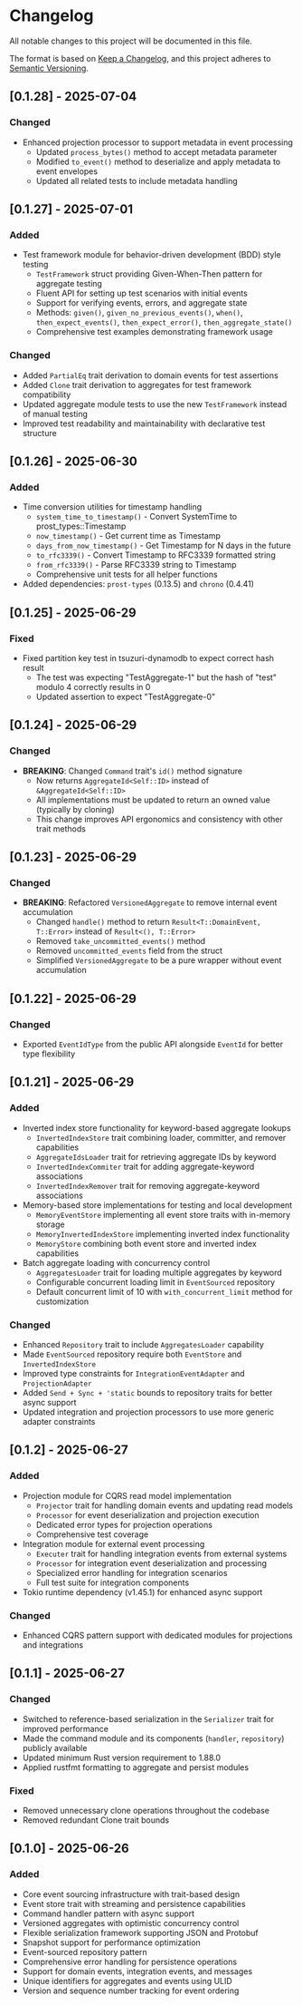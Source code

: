 # Changelog

All notable changes to this project will be documented in this file.

The format is based on [Keep a Changelog](https://keepachangelog.com/en/1.0.0/),
and this project adheres to [Semantic Versioning](https://semver.org/spec/v2.0.0.html).

## [0.1.28] - 2025-07-04

### Changed

- Enhanced projection processor to support metadata in event processing
  - Updated `process_bytes()` method to accept metadata parameter
  - Modified `to_event()` method to deserialize and apply metadata to event envelopes
  - Updated all related tests to include metadata handling

## [0.1.27] - 2025-07-01

### Added

- Test framework module for behavior-driven development (BDD) style testing
  - `TestFramework` struct providing Given-When-Then pattern for aggregate testing
  - Fluent API for setting up test scenarios with initial events
  - Support for verifying events, errors, and aggregate state
  - Methods: `given()`, `given_no_previous_events()`, `when()`, `then_expect_events()`, `then_expect_error()`, `then_aggregate_state()`
  - Comprehensive test examples demonstrating framework usage

### Changed

- Added `PartialEq` trait derivation to domain events for test assertions
- Added `Clone` trait derivation to aggregates for test framework compatibility
- Updated aggregate module tests to use the new `TestFramework` instead of manual testing
- Improved test readability and maintainability with declarative test structure

## [0.1.26] - 2025-06-30

### Added

- Time conversion utilities for timestamp handling
  - `system_time_to_timestamp()` - Convert SystemTime to prost_types::Timestamp
  - `now_timestamp()` - Get current time as Timestamp
  - `days_from_now_timestamp()` - Get Timestamp for N days in the future
  - `to_rfc3339()` - Convert Timestamp to RFC3339 formatted string
  - `from_rfc3339()` - Parse RFC3339 string to Timestamp
  - Comprehensive unit tests for all helper functions
- Added dependencies: `prost-types` (0.13.5) and `chrono` (0.4.41)

## [0.1.25] - 2025-06-29

### Fixed

- Fixed partition key test in tsuzuri-dynamodb to expect correct hash result
  - The test was expecting "TestAggregate-1" but the hash of "test" modulo 4 correctly results in 0
  - Updated assertion to expect "TestAggregate-0"

## [0.1.24] - 2025-06-29

### Changed

- **BREAKING**: Changed `Command` trait's `id()` method signature
  - Now returns `AggregateId<Self::ID>` instead of `&AggregateId<Self::ID>`
  - All implementations must be updated to return an owned value (typically by cloning)
  - This change improves API ergonomics and consistency with other trait methods

## [0.1.23] - 2025-06-29

### Changed

- **BREAKING**: Refactored `VersionedAggregate` to remove internal event accumulation
  - Changed `handle()` method to return `Result<T::DomainEvent, T::Error>` instead of `Result<(), T::Error>`
  - Removed `take_uncommitted_events()` method
  - Removed `uncommitted_events` field from the struct
  - Simplified `VersionedAggregate` to be a pure wrapper without event accumulation

## [0.1.22] - 2025-06-29

### Changed

- Exported `EventIdType` from the public API alongside `EventId` for better type flexibility

## [0.1.21] - 2025-06-29

### Added

- Inverted index store functionality for keyword-based aggregate lookups
  - `InvertedIndexStore` trait combining loader, committer, and remover capabilities
  - `AggregateIdsLoader` trait for retrieving aggregate IDs by keyword
  - `InvertedIndexCommiter` trait for adding aggregate-keyword associations
  - `InvertedIndexRemover` trait for removing aggregate-keyword associations
- Memory-based store implementations for testing and local development
  - `MemoryEventStore` implementing all event store traits with in-memory storage
  - `MemoryInvertedIndexStore` implementing inverted index functionality
  - `MemoryStore` combining both event store and inverted index capabilities
- Batch aggregate loading with concurrency control
  - `AggregatesLoader` trait for loading multiple aggregates by keyword
  - Configurable concurrent loading limit in `EventSourced` repository
  - Default concurrent limit of 10 with `with_concurrent_limit` method for customization

### Changed

- Enhanced `Repository` trait to include `AggregatesLoader` capability
- Made `EventSourced` repository require both `EventStore` and `InvertedIndexStore`
- Improved type constraints for `IntegrationEventAdapter` and `ProjectionAdapter`
- Added `Send + Sync + 'static` bounds to repository traits for better async support
- Updated integration and projection processors to use more generic adapter constraints

## [0.1.2] - 2025-06-27

### Added

- Projection module for CQRS read model implementation
  - `Projector` trait for handling domain events and updating read models
  - `Processor` for event deserialization and projection execution
  - Dedicated error types for projection operations
  - Comprehensive test coverage
- Integration module for external event processing
  - `Executer` trait for handling integration events from external systems
  - `Processor` for integration event deserialization and processing
  - Specialized error handling for integration scenarios
  - Full test suite for integration components
- Tokio runtime dependency (v1.45.1) for enhanced async support

### Changed

- Enhanced CQRS pattern support with dedicated modules for projections and integrations

## [0.1.1] - 2025-06-27

### Changed

- Switched to reference-based serialization in the `Serializer` trait for improved performance
- Made the command module and its components (`handler`, `repository`) publicly available
- Updated minimum Rust version requirement to 1.88.0
- Applied rustfmt formatting to aggregate and persist modules

### Fixed

- Removed unnecessary clone operations throughout the codebase
- Removed redundant Clone trait bounds

## [0.1.0] - 2025-06-26

### Added

- Core event sourcing infrastructure with trait-based design
- Event store trait with streaming and persistence capabilities
- Command handler pattern with async support
- Versioned aggregates with optimistic concurrency control
- Flexible serialization framework supporting JSON and Protobuf
- Snapshot support for performance optimization
- Event-sourced repository pattern
- Comprehensive error handling for persistence operations
- Support for domain events, integration events, and messages
- Unique identifiers for aggregates and events using ULID
- Version and sequence number tracking for event ordering
